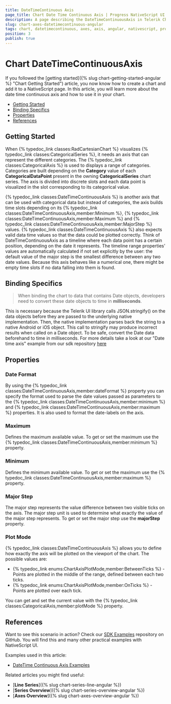 ```yaml
---
title: DateTimeContinuous Axis
page_title: Chart Date Time Continuous Axis | Progress NativeScript UI Documentation
description: A page describing the DateTimeContinuousAxis in Telerik Chart for NativeScript. This article explains the most important things you need to know before using DateTimeContinuous axis.
slug: chart-axes-datetimecontinuous-angular
tags: chart, datetimecontinuous, axes, axis, angular, nativescript, professional, ui
position: 3
publish: true
---
```


# Chart DateTimeContinuousAxis

If you followed the [getting started]({% slug chart-getting-started-angular %} "Chart Getting Started") article, you now know how to create a chart and add it to a NativeScript page. In this article, you will learn more about the date time continuous axis and how to use it in your chart.

* [Getting Started](#getting-started)
* [Binding Specifics](#binding-specifics)
* [Properties](#properties)
* [References](#references)

## Getting Started

When {% typedoc_link classes:RadCartesianChart %} visualizes {% typedoc_link classes:CategoricalSeries %}, it needs an axis that can represent the different categories. The {% typedoc_link classes:CategoricalAxis %} is used to displays a range of categories. Categories are built depending on the **Category** value of each **CategoricalDataPoint** present in the owning **CategoricalSeries** chart series. The axis is divided into discrete slots and each data point is visualized in the slot corresponding to its categorical value.

{% typedoc_link classes:DateTimeContinuousAxis %} is another axis that can be used with categorical data but instead of categories, the axis builds time slots depending on its {% typedoc_link classes:DateTimeContinuousAxis,member:Minimum %}, {% typedoc_link classes:DateTimeContinuousAxis,member:Maximum %} and {% typedoc_link classes:DateTimeContinuousAxis,member:MajorStep %} values. {% typedoc_link classes:DateTimeContinuousAxis %} also expects valid data time values so that the data could be plotted correctly. Think of DateTimeContinuousAxis as a timeline where each data point has a certain position, depending on the date it represents. The timeline range properties' values are automatically calculated if not set explicitly by the user: the default value of the major step is the smallest difference between any two date values. Because this axis behaves like a numerical one, there might be empty time slots if no data falling into them is found.

## Binding Specifics

> When binding the chart to data that contains Date objects, developers need to convert these date objects to time in **milliseconds**.

This is necessary because the Telerik UI library calls JSON.stringify() on the data objects before they are passed to the underlying native implementation. Then, the native implementation parses back the string to a native Android or iOS object. This call to stringify may produce incorrect results when called on a Date object. To be safe, convert the Date data beforehand to time in milliseconds. For more details take a look at our "Date time axis" example from our sdk repository [here](https://github.com/NativeScript/nativescript-ui-samples-angular/tree/master/chart/app/examples/axes/date-time-axes)

## Properties

### Date Format

By using the {% typedoc_link classes:DateTimeContinuousAxis,member:dateFormat %} property you can specify the format used to parse the date values passed as parameters to the {% typedoc_link classes:DateTimeContinuousAxis,member:minimum %} and {% typedoc_link classes:DateTimeContinuousAxis,member:maximum %} properties. It is also used to format the date-labels on the axis.

### Maximum

Defines the maximum available value. To get or set the maximum use the {% typedoc_link classes:DateTimeContinuousAxis,member:minimum %} property.

### Minimum

Defines the minimum available value. To get or set the maximum use the {% typedoc_link classes:DateTimeContinuousAxis,member:maximum %} property.

### Major Step

The major step represents the value difference between two visible ticks on the axis. The major step unit is used to determine what exactly the value of the major step represents. To get or set the major step use the **majorStep** property.

### Plot Mode

{% typedoc_link classes:DateTimeContinuousAxis %} allows you to define how exactly the axis will be plotted on the viewport of the chart. The possible values are:

* {% typedoc_link enums:ChartAxisPlotMode,member:BetweenTicks %} - Points are plotted in the middle of the range, defined between each two ticks.
* {% typedoc_link enums:ChartAxisPlotMode,member:OnTicks %} - Points are plotted over each tick.

You can get and set the current value with the {% typedoc_link classes:CategoricalAxis,member:plotMode %} property.

## References

Want to see this scenario in action?
Check our [SDK Examples](https://github.com/NativeScript/nativescript-ui-samples-angular) repository on GitHub. You will find this and many other practical examples with NativeScript UI.

Examples used in this article:

* [DateTime Continuous Axis Examples](https://github.com/NativeScript/nativescript-ui-samples-angular/tree/master/chart/app/examples/axes/date-time-axes)

Related articles you might find useful:

* [**Line Series**]({% slug chart-series-line-angular %})
* [**Series Overview**]({% slug chart-series-overview-angular %})
* [**Axes Overview**]({% slug chart-axes-overview-angular %})
